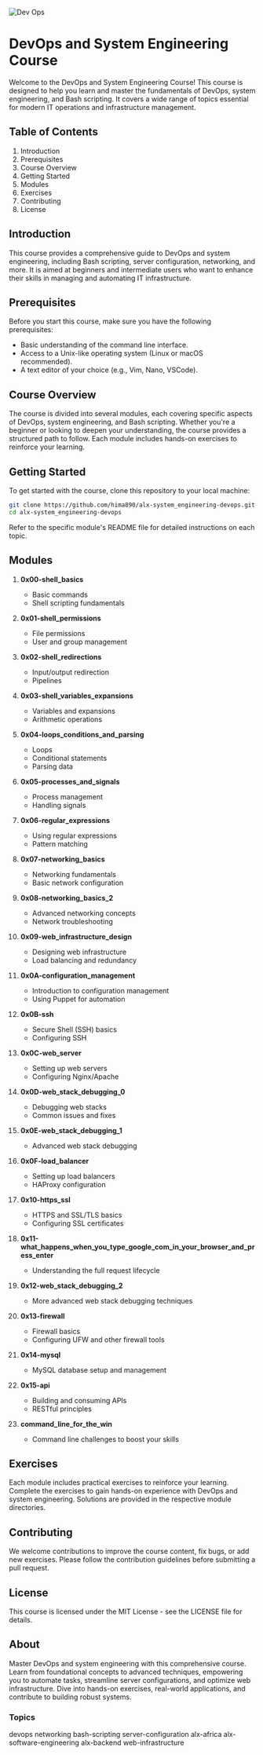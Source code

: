 ![Dev Ops](devops.jpg)

# DevOps and System Engineering Course

Welcome to the DevOps and System Engineering Course! This course is designed to help you learn and master the fundamentals of DevOps, system engineering, and Bash scripting. It covers a wide range of topics essential for modern IT operations and infrastructure management.

## Table of Contents
1. Introduction
2. Prerequisites
3. Course Overview
4. Getting Started
5. Modules
6. Exercises
7. Contributing
8. License

## Introduction
This course provides a comprehensive guide to DevOps and system engineering, including Bash scripting, server configuration, networking, and more. It is aimed at beginners and intermediate users who want to enhance their skills in managing and automating IT infrastructure.

## Prerequisites
Before you start this course, make sure you have the following prerequisites:
- Basic understanding of the command line interface.
- Access to a Unix-like operating system (Linux or macOS recommended).
- A text editor of your choice (e.g., Vim, Nano, VSCode).

## Course Overview
The course is divided into several modules, each covering specific aspects of DevOps, system engineering, and Bash scripting. Whether you're a beginner or looking to deepen your understanding, the course provides a structured path to follow. Each module includes hands-on exercises to reinforce your learning.

## Getting Started
To get started with the course, clone this repository to your local machine:
```bash
git clone https://github.com/hima890/alx-system_engineering-devops.git
cd alx-system_engineering-devops
```
Refer to the specific module's README file for detailed instructions on each topic.

## Modules
1. **0x00-shell_basics**
   - Basic commands
   - Shell scripting fundamentals

2. **0x01-shell_permissions**
   - File permissions
   - User and group management

3. **0x02-shell_redirections**
   - Input/output redirection
   - Pipelines

4. **0x03-shell_variables_expansions**
   - Variables and expansions
   - Arithmetic operations

5. **0x04-loops_conditions_and_parsing**
   - Loops
   - Conditional statements
   - Parsing data

6. **0x05-processes_and_signals**
   - Process management
   - Handling signals

7. **0x06-regular_expressions**
   - Using regular expressions
   - Pattern matching

8. **0x07-networking_basics**
   - Networking fundamentals
   - Basic network configuration

9. **0x08-networking_basics_2**
   - Advanced networking concepts
   - Network troubleshooting

10. **0x09-web_infrastructure_design**
    - Designing web infrastructure
    - Load balancing and redundancy

11. **0x0A-configuration_management**
    - Introduction to configuration management
    - Using Puppet for automation

12. **0x0B-ssh**
    - Secure Shell (SSH) basics
    - Configuring SSH

13. **0x0C-web_server**
    - Setting up web servers
    - Configuring Nginx/Apache

14. **0x0D-web_stack_debugging_0**
    - Debugging web stacks
    - Common issues and fixes

15. **0x0E-web_stack_debugging_1**
    - Advanced web stack debugging

16. **0x0F-load_balancer**
    - Setting up load balancers
    - HAProxy configuration

17. **0x10-https_ssl**
    - HTTPS and SSL/TLS basics
    - Configuring SSL certificates

18. **0x11-what_happens_when_you_type_google_com_in_your_browser_and_press_enter**
    - Understanding the full request lifecycle

19. **0x12-web_stack_debugging_2**
    - More advanced web stack debugging techniques

20. **0x13-firewall**
    - Firewall basics
    - Configuring UFW and other firewall tools

21. **0x14-mysql**
    - MySQL database setup and management

22. **0x15-api**
    - Building and consuming APIs
    - RESTful principles

23. **command_line_for_the_win**
    - Command line challenges to boost your skills

## Exercises
Each module includes practical exercises to reinforce your learning. Complete the exercises to gain hands-on experience with DevOps and system engineering. Solutions are provided in the respective module directories.

## Contributing
We welcome contributions to improve the course content, fix bugs, or add new exercises. Please follow the contribution guidelines before submitting a pull request.

## License
This course is licensed under the MIT License - see the LICENSE file for details.

## About
Master DevOps and system engineering with this comprehensive course. Learn from foundational concepts to advanced techniques, empowering you to automate tasks, streamline server configurations, and optimize web infrastructure. Dive into hands-on exercises, real-world applications, and contribute to building robust systems.

### Topics
devops networking bash-scripting server-configuration alx-africa alx-software-engineering alx-backend web-infrastructure
